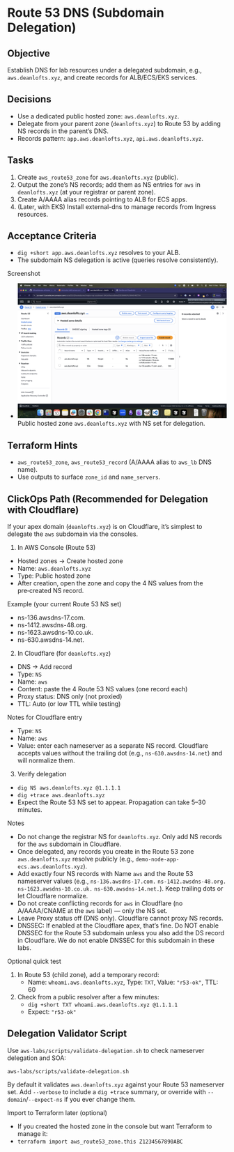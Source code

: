 # Route 53 DNS (Subdomain Delegation)

## Objective

Establish DNS for lab resources under a delegated subdomain, e.g., `aws.deanlofts.xyz`, and create records for ALB/ECS/EKS services.

## Decisions

- Use a dedicated public hosted zone: `aws.deanlofts.xyz`.
- Delegate from your parent zone (`deanlofts.xyz`) to Route 53 by adding NS records in the parent’s DNS.
- Records pattern: `app.aws.deanlofts.xyz`, `api.aws.deanlofts.xyz`.

## Tasks

1. Create `aws_route53_zone` for `aws.deanlofts.xyz` (public).
2. Output the zone’s NS records; add them as NS entries for `aws` in `deanlofts.xyz` (at your registrar or parent zone).
3. Create A/AAAA alias records pointing to ALB for ECS apps.
4. (Later, with EKS) Install external-dns to manage records from Ingress resources.

## Acceptance Criteria

- `dig +short app.aws.deanlofts.xyz` resolves to your ALB.
- The subdomain NS delegation is active (queries resolve consistently).

Screenshot

- ![Route 53 hosted zone](../images/route53-hosted-zone.png)
  Public hosted zone `aws.deanlofts.xyz` with NS set for delegation.

## Terraform Hints

- `aws_route53_zone`, `aws_route53_record` (A/AAAA alias to `aws_lb` DNS name).
- Use outputs to surface `zone_id` and `name_servers`.

## ClickOps Path (Recommended for Delegation with Cloudflare)

If your apex domain (`deanlofts.xyz`) is on Cloudflare, it’s simplest to delegate the `aws` subdomain via the consoles.

1. In AWS Console (Route 53)

- Hosted zones → Create hosted zone
- Name: `aws.deanlofts.xyz`
- Type: Public hosted zone
- After creation, open the zone and copy the 4 NS values from the pre‑created NS record.

Example (your current Route 53 NS set)

- ns-136.awsdns-17.com.
- ns-1412.awsdns-48.org.
- ns-1623.awsdns-10.co.uk.
- ns-630.awsdns-14.net.

2. In Cloudflare (for `deanlofts.xyz`)

- DNS → Add record
- Type: `NS`
- Name: `aws`
- Content: paste the 4 Route 53 NS values (one record each)
- Proxy status: DNS only (not proxied)
- TTL: Auto (or low TTL while testing)

Notes for Cloudflare entry

- Type: `NS`
- Name: `aws`
- Value: enter each nameserver as a separate NS record. Cloudflare accepts values without the trailing dot (e.g., `ns-630.awsdns-14.net`) and will normalize them.

3. Verify delegation

- `dig NS aws.deanlofts.xyz @1.1.1.1`
- `dig +trace aws.deanlofts.xyz`
- Expect the Route 53 NS set to appear. Propagation can take 5–30 minutes.

Notes

- Do not change the registrar NS for `deanlofts.xyz`. Only add NS records for the `aws` subdomain in Cloudflare.
- Once delegated, any records you create in the Route 53 zone `aws.deanlofts.xyz` resolve publicly (e.g., `demo-node-app-ecs.aws.deanlofts.xyz`).
- Add exactly four NS records with Name `aws` and the Route 53 nameserver values (e.g., `ns-136.awsdns-17.com.` `ns-1412.awsdns-48.org.` `ns-1623.awsdns-10.co.uk.` `ns-630.awsdns-14.net.`). Keep trailing dots or let Cloudflare normalize.
- Do not create conflicting records for `aws` in Cloudflare (no A/AAAA/CNAME at the `aws` label) — only the NS set.
- Leave Proxy status off (DNS only). Cloudflare cannot proxy NS records.
- DNSSEC: If enabled at the Cloudflare apex, that’s fine. Do NOT enable DNSSEC for the Route 53 subdomain unless you also add the DS record in Cloudflare. We do not enable DNSSEC for this subdomain in these labs.

Optional quick test

1. In Route 53 (child zone), add a temporary record:
   - Name: `whoami.aws.deanlofts.xyz`, Type: `TXT`, Value: `"r53-ok"`, TTL: 60
2. Check from a public resolver after a few minutes:
   - `dig +short TXT whoami.aws.deanlofts.xyz @1.1.1.1`
   - Expect: `"r53-ok"`

## Delegation Validator Script

Use `aws-labs/scripts/validate-delegation.sh` to check nameserver delegation and SOA:

```
aws-labs/scripts/validate-delegation.sh
```

By default it validates `aws.deanlofts.xyz` against your Route 53 nameserver set. Add `--verbose` to include a `dig +trace` summary, or override with `--domain`/`--expect-ns` if you ever change them.

Import to Terraform later (optional)

- If you created the hosted zone in the console but want Terraform to manage it:
- `terraform import aws_route53_zone.this Z1234567890ABC`
